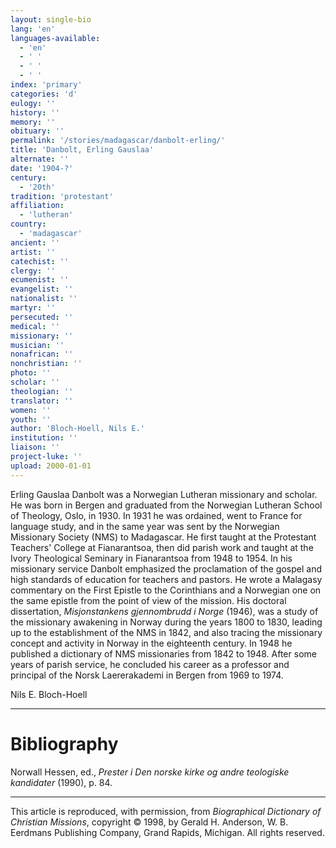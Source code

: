 ```yaml
---
layout: single-bio
lang: 'en'
languages-available:
  - 'en'
  - ' '
  - ' '
  - ' '
index: 'primary'
categories: 'd'
eulogy: ''
history: ''
memory: ''
obituary: ''
permalink: '/stories/madagascar/danbolt-erling/'
title: 'Danbolt, Erling Gauslaa'
alternate: ''
date: '1904-?'
century:
  - '20th'
tradition: 'protestant'
affiliation:
  - 'lutheran'
country:
  - 'madagascar'
ancient: ''
artist: ''
catechist: ''
clergy: ''
ecumenist: ''
evangelist: ''
nationalist: ''
martyr: ''
persecuted: ''
medical: ''
missionary: ''
musician: ''
nonafrican: ''
nonchristian: ''
photo: ''
scholar: ''
theologian: ''
translator: ''
women: ''
youth: ''
author: 'Bloch-Hoell, Nils E.'
institution: ''
liaison: ''
project-luke: ''
upload: 2000-01-01
---
```



Erling Gauslaa Danbolt was a Norwegian Lutheran missionary and scholar. He was born in Bergen and graduated from the Norwegian Lutheran School of Theology, Oslo, in 1930. In 1931 he was ordained, went to France for language study, and in the same year was sent by the Norwegian Missionary Society (NMS) to Madagascar. He first taught at the Protestant Teachers' College at Fianarantsoa, then did parish work and taught at the Ivory Theological Seminary in Fianarantsoa from 1948 to 1954. In his missionary service Danbolt emphasized the proclamation of the gospel and high standards of education for teachers and pastors. He wrote a Malagasy commentary on the First Epistle to the Corinthians and a Norwegian one on the same epistle from the point of view of the mission. His doctoral dissertation, *Misjonstankens gjennombrudd i Norge* (1946), was a study of the missionary awakening in Norway during the years 1800 to 1830, leading up to the establishment of the NMS in 1842, and also tracing the missionary concept and activity in Norway in the eighteenth century. In 1948 he published a dictionary of NMS missionaries from 1842 to 1948. After some years of parish service, he concluded his career as a professor and principal of the Norsk Laererakademi in Bergen from 1969 to 1974.

Nils E. Bloch-Hoell

---

# Bibliography

Norwall Hessen, ed., *Prester i Den norske kirke og andre teologiske kandidater* (1990), p. 84.

---

This article is reproduced, with permission, from *Biographical Dictionary of Christian Missions*, copyright © 1998, by Gerald H. Anderson, W. B. Eerdmans Publishing Company, Grand Rapids, Michigan. All rights reserved.